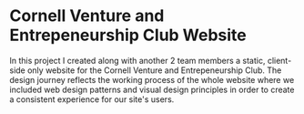 # Cornell Venture and Entrepeneurship Club Website
In this project I created along with another 2 team members a  static, client-side only website for the Cornell Venture and Entrepeneurship Club. 
The design journey reflects the working process of the whole website where we included web design patterns and visual design principles in order to create a consistent experience for our site's users. 
